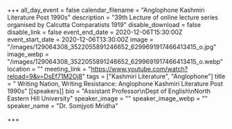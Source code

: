 +++
all_day_event = false
calendar_filename = "Anglophone Kashmiri Literature Post 1990s"
description = "39th Lecture of online lecture series organised by Calcutta Comparatists 1919"
disable_download = false
disable_link = false
event_end_date = 2020-12-06T15:30:00Z
event_start_date = 2020-12-06T13:30:00Z
image = "/images/129064308_3522055891246652_6299691917466413415_o.jpg"
image_webp = "/images/129064308_3522055891246652_6299691917466413415_o.webp"
location = ""
meeting_link = "https://www.youtube.com/watch?reload=9&v=DsEf71M2Oj8"
tags = ["Kashmiri Literature", "Anglophone"]
title = " Writing Nation, Writing Resistance: Anglophone Kashmiri Literature Post 1990s"
[[speakers]]
bio = "Assistant Professor\nDept of English\nNorth Eastern Hill University"
speaker_image = ""
speaker_image_webp = ""
speaker_name = "Dr. Somjyoti Mridha"

+++
